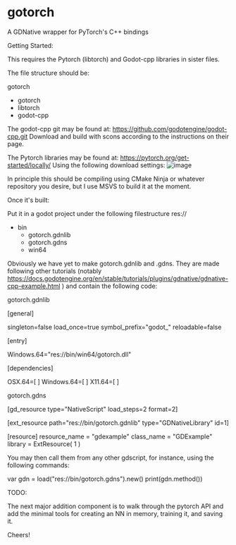 # gotorch
A GDNative wrapper for PyTorch's C++ bindings

Getting Started:

This requires the Pytorch (libtorch) and Godot-cpp libraries in sister files.

The file structure should be:

gotorch
  + gotorch
  + libtorch
  + godot-cpp

The godot-cpp git may be found at: https://github.com/godotengine/godot-cpp.git
Download and build with scons according to the instructions on their page.

The Pytorch libraries may be found at: https://pytorch.org/get-started/locally/
Using the following download settings:
![image](https://user-images.githubusercontent.com/10587741/113425750-55608d80-93ca-11eb-89e0-3284cc54fd28.png)

In principle this should be compiling using CMake Ninja or whatever repository you desire, but I use MSVS to build it at the moment.

Once it's built:

Put it in a godot project under the following filestructure
res://
  + bin
    - gotorch.gdnlib
    - gotorch.gdns
    + win64

Obviously we have yet to make gotorch.gdnlib and .gdns. They are made following other tutorials (notably https://docs.godotengine.org/en/stable/tutorials/plugins/gdnative/gdnative-cpp-example.html ) and contain the following code:

gotorch.gdnlib

[general]

singleton=false
load_once=true
symbol_prefix="godot_"
reloadable=false

[entry]

Windows.64="res://bin/win64/gotorch.dll"

[dependencies]

OSX.64=[  ]
Windows.64=[  ]
X11.64=[  ]


gotorch.gdns

[gd_resource type="NativeScript" load_steps=2 format=2]

[ext_resource path="res://bin/gotorch.gdnlib" type="GDNativeLibrary" id=1]

[resource]
resource_name = "gdexample"
class_name = "GDExample"
library = ExtResource( 1 )

You may then call them from any other gdscript, for instance, using the following commands:

var gdn = load("res://bin/gotorch.gdns").new()
print(gdn.method())

TODO:

The next major addition component is to walk through the pytorch API and add the minimal tools for creating an NN in memory, training it, and saving it.

Cheers!
